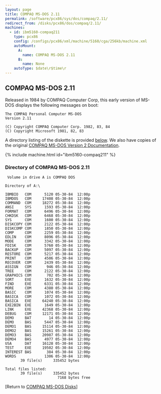```yaml
---
layout: page
title: COMPAQ MS-DOS 2.11
permalink: /software/pcx86/sys/dos/compaq/2.11/
redirect_from: /disks/pcx86/dos/compaq/2.11/
machines:
  - id: ibm5160-compaq211
    type: pcx86
    config: /configs/pcx86/xml/machine/5160/cga/256kb/machine.xml
    autoMount:
      A:
        name: COMPAQ MS-DOS 2.11
      B:
        name: None
    autoType: $date\r$time\r
---
```


COMPAQ MS-DOS 2.11
------------------

Released in 1984 by COMPAQ Computer Corp, this early version of MS-DOS displays the following messages on boot:

    The COMPAQ Personal Computer MS-DOS                                             
    Version 2.11                                                                    
                                                                                    
    (C) Copyright COMPAQ Computer Corp. 1982, 83, 84                                
    (C) Copyright Microsoft 1981, 82, 83                                            

A directory listing of the diskette is provided [below](#directory-of-compaq-ms-dos-211).
We also have copies of the original [COMPAQ MS-DOS Version 2 Documentation](/pubs/pc/software/dos/COMPAQ200/).

{% include machine.html id="ibm5160-compaq211" %}

### Directory of COMPAQ MS-DOS 2.11

     Volume in drive A is COMPAQ DOS 
    
    Directory of A:\
    
    IBMBIO   COM      5120 05-30-84  12:00p
    IBMDOS   COM     17408 05-30-84  12:00p
    COMMAND  COM     18272 05-30-84  12:00p
    ANSI     SYS      1593 05-30-84  12:00p
    FORMAT   COM      6496 05-30-84  12:00p
    CHKDSK   COM      6468 05-30-84  12:00p
    SYS      COM      1600 05-30-84  12:00p
    DISKCOPY COM      2122 05-30-84  12:00p
    DISKCOMP COM      1850 05-30-84  12:00p
    COMP     COM      2259 05-30-84  12:00p
    EDLIN    COM      8096 05-30-84  12:00p
    MODE     COM      3342 05-30-84  12:00p
    FDISK    COM      5760 05-30-84  12:00p
    BACKUP   COM      5097 05-30-84  12:00p
    RESTORE  COM      5217 05-30-84  12:00p
    PRINT    COM      4506 05-30-84  12:00p
    RECOVER  COM      2439 05-30-84  12:00p
    ASSIGN   COM       946 05-30-84  12:00p
    TREE     COM      2122 05-30-84  12:00p
    GRAPHICS COM       702 05-30-84  12:00p
    SORT     EXE      1632 05-30-84  12:00p
    FIND     EXE      6331 05-30-84  12:00p
    MORE     COM      4380 05-30-84  12:00p
    BASIC    COM      1074 05-30-84  12:00p
    BASICA   COM      1072 05-30-84  12:00p
    BASICA   EXE     64240 05-30-84  12:00p
    EXE2BIN  EXE      1649 05-30-84  12:00p
    LINK     EXE     42368 05-30-84  12:00p
    DEBUG    COM     12171 05-30-84  12:00p
    DEMO     BAT        14 05-30-84  12:00p
    DEMO     BAS      5447 05-30-84  12:00p
    DEMO1    BAS     15114 05-30-84  12:00p
    DEMO2    BAS     15261 05-30-84  12:00p
    DEMO3    BAS     20987 05-30-84  12:00p
    DEMO4    BAS      4977 05-30-84  12:00p
    USA      DAT     16128 05-30-84  12:00p
    TEST     EXE     19502 05-30-84  12:00p
    INTEREST BAS       384 05-30-84  12:00p
    WORDS             1306 05-30-84  12:00p
           39 file(s)     335452 bytes
    
    Total files listed:
           39 file(s)     335452 bytes
                            7168 bytes free

[Return to [COMPAQ MS-DOS Disks](/disks/pcx86/dos/compaq/)]
